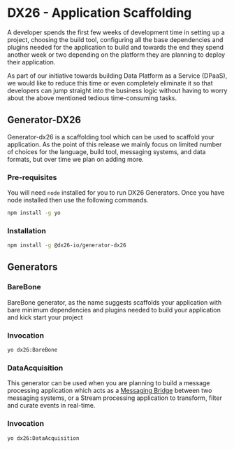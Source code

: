 # DX26 - Application Scaffolding

A developer spends the first few weeks of development time in setting up a project,
choosing the build tool, configuring all the base dependencies and plugins needed for the
application to build and towards the end they spend another week or two depending on the
platform they are planning to deploy their application.

As part of our initiative towards building Data Platform as a Service (DPaaS), we would like to
reduce this time or even completely eliminate it so that developers can jump straight into the
business logic without having to worry about the above mentioned tedious time-consuming tasks.

## Generator-DX26

Generator-dx26 is a scaffolding tool which can be used to scaffold your application. As the point
of this release we mainly focus on limited number of choices for the language, build tool, messaging systems,
and data formats, but over time we plan on adding more.

### Pre-requisites

You will need `node` installed for you to run DX26 Generators. Once you have node installed then
use the following commands.

```bash
npm install -g yo
```

### Installation

```bash
npm install -g @dx26-io/generator-dx26
```

## Generators

### BareBone

BareBone generator, as the name suggests scaffolds your application with bare minimum dependencies
and plugins needed to build your application and kick start your project

### Invocation

```bash
yo dx26:BareBone
```

### DataAcquisition 

This generator can be used when you are planning to build a message processing application which
acts as a [Messaging Bridge](https://www.enterpriseintegrationpatterns.com/patterns/messaging/MessagingBridge.html)
between two messaging systems, or a Stream processing application to transform, filter and curate
events in real-time.

### Invocation

```bash
yo dx26:DataAcquisition
```
